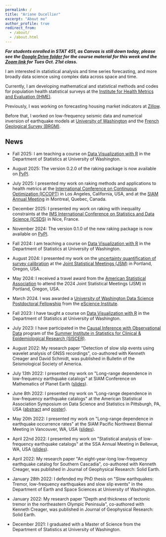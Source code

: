 ```yaml
---
permalink: /
title: "Ariane Ducellier"
excerpt: "About me"
author_profile: true
redirect_from: 
  - /about/
  - /about.html
---
```


***For students enrolled in STAT 451, as Canvas is still down today, please see the [Google Drive folder](https://drive.google.com/drive/folders/1ElrGCZp4vbZRT-98xfwtGTkbdZaNCIK-?usp=drive_link) for the course material for this week and the [Zoom link](https://washington.zoom.us/j/97864432674) for Tues Oct. 21st class.***  

I am interested in statistical analysis and time series forecasting, and more broadly data science using complex data across space and time.

Currently, I am developing mathematical and statistical methods and codes for population health statistical surveys at the [Institute for Health Metrics and Evaluation (IHME)](https://www.healthdata.org/).

Previously, I was working on forecasting housing market indicators at [Zillow](https://www.zillowgroup.com). 

Before that, I worked on low-frequency seismic data and numerical inversion of earthquake models at [University of Washington](https://www.washington.edu) and the [French Geological Survey (BRGM)](https://www.brgm.fr/en).

## News

- Fall 2025: I am teaching a course on [Data Visualization with R](https://github.com/ArianeDucellier/data_visualization_R) in the Department of Statistics at University of Washington.

- August 2025: The version 0.2.0 of the raking package is now available on [PyPI](https://pypi.org/project/raking/).

- July 2025: I presented my work on raking methods and applications to health metrics at the [International Conference on Continuous Optimization (ICCOPT)](https://sites.google.com/view/iccopt2025/home) in Los Angeles, California, USA, and at the [SIAM Annual Meeting](https://www.siam.org/conferences-events/past-event-archive/an25/) in Montreal, Quebec, Canada.

- December 2025: I presented my work on raking with inequality constraints at the [IMS International Conference on Statistics and Data Science (ICSDS)](https://sites.google.com/view/ims-icsds2024/) in Nice, France.

- November 2024: The version 0.1.0 of the new raking package is now available on [PyPI](https://pypi.org/project/raking/).

- Fall 2024: I am teaching a course on [Data Visualization with R](https://github.com/ArianeDucellier/data_visualization_R) in the Department of Statistics at University of Washington.

- August 2024: I presented my work on the [uncertainty quantification of survey calibration](https://arxiv.org/abs/2407.20520) at the [Joint Statistical Meetings (JSM)](https://ww2.amstat.org/meetings/jsm/2024/) in Portland, Oregon, USA.

- May 2024: I received a travel award from the [American Statistical Association](https://www.amstat.org/) to attend the 2024 Joint Statistical Meetings (JSM) in Portland, Oregon, USA.

- March 2024. I was awarded a [University of Washington Data Science Postdoctoral Fellowship](https://escience.washington.edu/people/postdoctoral-fellows/) from the [eScience Institute](https://escience.washington.edu/).

- Fall 2023: I have taught a course on [Data Visualization with R](https://github.com/ArianeDucellier/data_visualization_R) in the Department of Statistics at University of Washington.

- July 2023: I have participated in the [Causal Inference with Observational Data](https://si.biostat.washington.edu/institutes/siscer/CR2312) program of the [Summer Institute in Statistics for Clinical & Epidemiological Research (SISCER)](https://si.biostat.washington.edu/institutes/siscer).

- August 2022: My research paper "Detection of slow slip events using wavelet analysis of GNSS recordings", co-authored with Kenneth Creager and David Schmidt, was published in Bulletin of the Seismological Society of America.

- July 13th 2022: I presented my work on "Long-range dependence in low-frequency earthquake catalogs" at SIAM Conference on Mathematics of Planet Earth ([slides](/files/Ducellier_SIAM_MPE_2022.pdf)).

- June 8th 2022: I presented my work on "Long-range dependence in low-frequency earthquake catalogs" at the American Statistical Association Symposium on Data Science and Statistics in Pittsburgh, PA, USA ([abstract](/files/Ducellier_SDSS_2022_abstract.pdf) and [poster](/files/Ducellier_SDSS_2022_poster.pdf)).

- May 20th 2022: I presented my work on "Long-range dependence in earthquake occurrence rates" at the SIAM Pacific Northwest Biennal Meeting in Vancouver, WA, USA ([slides](/files/Ducellier_SIAM_PNW_2022.pdf)).

- April 22nd 2022: I presented my work on "Statistical analysis of low-frequency earthquake catalogs" at the SSA Annual Meeting in Bellevue, WA, USA ([slides](/files/Ducellier_SSA_2022.pdf)).

- April 2022: My research paper "An eight-year-long low-frequency earthquake catalog for Southern Cascadia", co-authored with Kenneth Creager, was published in Journal of Geophysical Research: Solid Earth.

- January 28th 2022: I defended my PhD thesis on "Slow earthquakes: Tremor, low-frequency earthquakes and slow slip events" in the Department of Earth and Space Sciences at University of Washington.

- January 2022: My research paper "Depth and thickness of tectonic tremor in the northeastern Olympic Peninsula", co-authored with Kenneth Creager, was published in Journal of Geophysical Research: Solid Earth.

- December 2021: I graduated with a Master of Science from the Department of Statistics at University of Washington.
